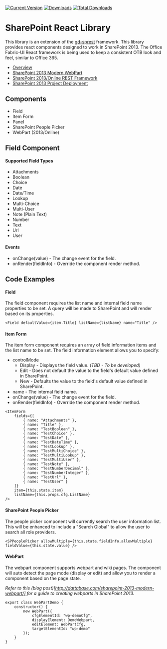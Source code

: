 [![Current Version](https://badge.fury.io/js/gd-sprest-react.svg)](https://www.npmjs.com/package/gd-sprest-react)
[![Downloads](https://img.shields.io/npm/dm/gd-sprest-react.svg)](https://www.npmjs.com/package/gd-sprest-react)
[![Total Downloads](https://img.shields.io/npm/dt/gd-sprest-react.svg)](https://www.npmjs.com/package/gd-sprest-react)

# SharePoint React Library
This library is an extension of the [gd-sprest](https://gunjandatta.github.io/sprest) framework. This library provides react components designed to work in SharePoint 2013. The Office Fabric-UI React framework is being used to keep a consistent OTB look and feel, similar to Office 365.
* [Overview](http://dattabase.com/sharepoint-react-components/)
* [SharePoint 2013 Modern WebPart](http://dattabase.com/sharepoint-2013-modern-webpart)
* [SharePoint 2013/Online REST Framework](https://gunjandatta.github.io/sprest)
* [SharePoint 2013 Project Deployment](http://dattabase.com/sharepoint-2013-project-deployment/)

## Components
* Field
* Item Form
* Panel
* SharePoint People Picker
* WebPart (2013/Online)

## Field Component
#### Supported Field Types
* Attachments
* Boolean
* Choice
* Date
* Date/Time
* Lookup
* Multi-Choice
* Multi-User
* Note (Plain Text)
* Number
* Text
* Url
* User

#### Events
* onChange(value) - The change event for the field.
* onRender(fieldInfo) - Override the component render method.


## Code Examples
#### Field
The field component requires the list name and internal field name properties to be set. A query will be made to SharePoint and will render based on its properties.
```
<Field defaultValue={item.Title} listName={listName} name="Title" />
```


#### Item Form
The item form component requires an array of field information items and the list name to be set. The field information element allows you to specify:
* controlMode
    * Display - Displays the field value. _(TBD - To be developed)_
    * Edit - Does not default the value to the field's default value defined in SharePoint.
    * New - Defaults the value to the field's default value defined in SharePoint.
* name - The internal field name.
* onChange(value) - The change event for the field.
* onRender(fieldInfo) - Override the component render method.
```
<ItemForm
    fields={[
        { name: "Attachments" },
        { name: "Title" },
        { name: "TestBoolean" },
        { name: "TestChoice" },
        { name: "TestDate" },
        { name: "TestDateTime" },
        { name: "TestLookup" },
        { name: "TestMultiChoice" },
        { name: "TestMultiLookup" },
        { name: "TestMultiUser" },
        { name: "TestNote" },
        { name: "TestNumberDecimal" },
        { name: "TestNumberInteger" },
        { name: "TestUrl" },
        { name: "TestUser" }
    ]}
    item={this.state.item}
    listName={this.props.cfg.ListName}
/>
```


#### SharePoint People Picker
The people picker component will currently search the user information list. This will be enhanced to include a "Search Global" to allow the user to search all role providers.
```
<SPPeoplePicker allowMultiple={this.state.fieldInfo.allowMultiple} fieldValue={this.state.value} />
```


#### WebPart
The webpart component supports webpart and wiki pages. The component will auto detect the page mode (display or edit) and allow you to render a component based on the page state.

_Refer to this (blog post)[http://dattabase.com/sharepoint-2013-modern-webpart/] for a guide to creating webparts in SharePoint 2013._
```
export class WebPartDemo {
    constructor() {
        new WebPart({
            cfgElementId: "wp-demoCfg",
            displayElement: DemoWebpart,
            editElement: WebPartCfg,
            targetElementId: "wp-demo"
        });
    }
}
```